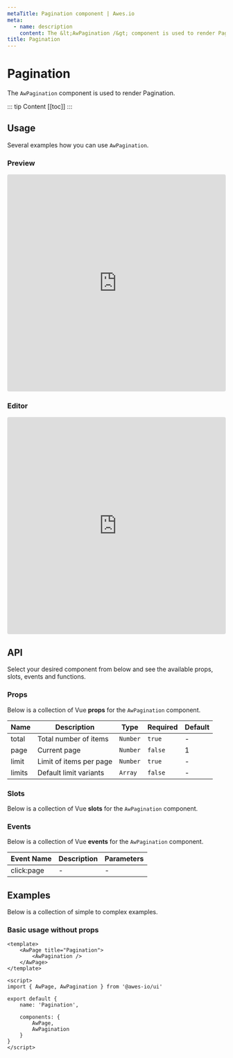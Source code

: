```yaml
---
metaTitle: Pagination сomponent | Awes.io
meta:
  - name: description
    content: The &lt;AwPagination /&gt; component is used to render Pagination - UI Vue component for Awes.io.
title: Pagination
---
```

# Pagination

The `AwPagination` component is used to render Pagination.

::: tip Content
[[toc]]
:::

## Usage
Several examples how you can use `AwPagination`.

### Preview
<iframe
     src='https://codesandbox.io/embed/github/awes-io/client/tree/master/examples/basic-ui?autoresize=1&fontsize=14&hidenavigation=1&initialpath=%2Faw-form&module=%2Fpages%2Faw-form.vue&theme=dark&view=preview'
     style='width:100%; height:500px; border:0; border-radius: 4px; overflow:hidden;'
     title='basic-ui'
     allow='geolocation; microphone; camera; midi; vr; accelerometer; gyroscope; payment; ambient-light-sensor; encrypted-media; usb'
     sandbox='allow-modals allow-forms allow-popups allow-scripts allow-same-origin'
   ></iframe>

### Editor
<iframe
     src='https://codesandbox.io/embed/github/awes-io/client/tree/master/examples/basic-ui?autoresize=1&fontsize=14&hidenavigation=1&initialpath=%2Faw-form&module=%2Fpages%2Faw-form.vue&theme=dark&view=editor'
     style='width:100%; height:500px; border:0; border-radius: 4px; overflow:hidden;'
     title='basic-ui'
     allow='geolocation; microphone; camera; midi; vr; accelerometer; gyroscope; payment; ambient-light-sensor; encrypted-media; usb'
     sandbox='allow-modals allow-forms allow-popups allow-scripts allow-same-origin'
   ></iframe>

## API
Select your desired component from below and see the available props, slots, events and functions.

### Props
Below is a collection of Vue **props** for the `AwPagination` component.
<!-- @vuese:AwPagination:props:start -->
|Name|Description|Type|Required|Default|
|---|---|---|---|---|
|total|Total number of items|`Number`|`true`|-|
|page|Current page|`Number`|`false`|1|
|limit|Limit of items per page|`Number`|`true`|-|
|limits|Default limit variants|`Array`|`false`|-|

<!-- @vuese:AwPagination:props:end -->

### Slots
Below is a collection of Vue **slots** for the `AwPagination` component.
<!-- @vuese:AwPagination:slots:start -->

<!-- @vuese:AwPagination:slots:end -->

### Events
Below is a collection of Vue **events** for the `AwPagination` component.
<!-- @vuese:AwPagination:events:start -->
|Event Name|Description|Parameters|
|---|---|---|
|click:page|-|-|

<!-- @vuese:AwPagination:events:end -->

## Examples
Below is a collection of simple to complex examples.

### Basic usage without props
```vue
<template>
    <AwPage title="Pagination">
        <AwPagination />
    </AwPage>
</template>

<script>
import { AwPage, AwPagination } from '@awes-io/ui'

export default {
    name: 'Pagination',

    components: {
        AwPage,
        AwPagination
    }
}
</script>

```

